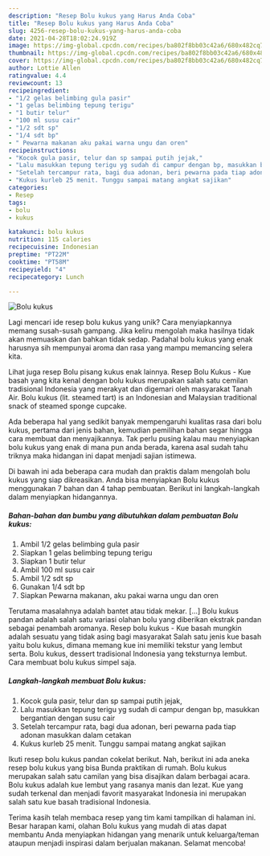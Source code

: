 ```yaml
---
description: "Resep Bolu kukus yang Harus Anda Coba"
title: "Resep Bolu kukus yang Harus Anda Coba"
slug: 4256-resep-bolu-kukus-yang-harus-anda-coba
date: 2021-04-28T18:02:24.919Z
image: https://img-global.cpcdn.com/recipes/ba802f8bb03c42a6/680x482cq70/bolu-kukus-foto-resep-utama.jpg
thumbnail: https://img-global.cpcdn.com/recipes/ba802f8bb03c42a6/680x482cq70/bolu-kukus-foto-resep-utama.jpg
cover: https://img-global.cpcdn.com/recipes/ba802f8bb03c42a6/680x482cq70/bolu-kukus-foto-resep-utama.jpg
author: Lottie Allen
ratingvalue: 4.4
reviewcount: 13
recipeingredient:
- "1/2 gelas belimbing gula pasir"
- "1 gelas belimbing tepung terigu"
- "1 butir telur"
- "100 ml susu cair"
- "1/2 sdt sp"
- "1/4 sdt bp"
- " Pewarna makanan aku pakai warna ungu dan oren"
recipeinstructions:
- "Kocok gula pasir, telur dan sp sampai putih jejak,"
- "Lalu masukkan tepung terigu yg sudah di campur dengan bp, masukkan bergantian dengan susu cair"
- "Setelah tercampur rata, bagi dua adonan, beri pewarna pada tiap adonan masukkan dalam cetakan"
- "Kukus kurleb 25 menit. Tunggu sampai matang angkat sajikan"
categories:
- Resep
tags:
- bolu
- kukus

katakunci: bolu kukus 
nutrition: 115 calories
recipecuisine: Indonesian
preptime: "PT22M"
cooktime: "PT58M"
recipeyield: "4"
recipecategory: Lunch

---
```



![Bolu kukus](https://img-global.cpcdn.com/recipes/ba802f8bb03c42a6/680x482cq70/bolu-kukus-foto-resep-utama.jpg)

Lagi mencari ide resep bolu kukus yang unik? Cara menyiapkannya memang susah-susah gampang. Jika keliru mengolah maka hasilnya tidak akan memuaskan dan bahkan tidak sedap. Padahal bolu kukus yang enak harusnya sih mempunyai aroma dan rasa yang mampu memancing selera kita.

Lihat juga resep Bolu pisang kukus enak lainnya. Resep Bolu Kukus - Kue basah yang kita kenal dengan bolu kukus merupakan salah satu cemilan tradisional Indonesia yang merakyat dan digemari oleh masyarakat Tanah Air. Bolu kukus (lit. steamed tart) is an Indonesian and Malaysian traditional snack of steamed sponge cupcake.

Ada beberapa hal yang sedikit banyak mempengaruhi kualitas rasa dari bolu kukus, pertama dari jenis bahan, kemudian pemilihan bahan segar hingga cara membuat dan menyajikannya. Tak perlu pusing kalau mau menyiapkan bolu kukus yang enak di mana pun anda berada, karena asal sudah tahu triknya maka hidangan ini dapat menjadi sajian istimewa.


Di bawah ini ada beberapa cara mudah dan praktis dalam mengolah bolu kukus yang siap dikreasikan. Anda bisa menyiapkan Bolu kukus menggunakan 7 bahan dan 4 tahap pembuatan. Berikut ini langkah-langkah dalam menyiapkan hidangannya.

<!--inarticleads1-->

##### Bahan-bahan dan bumbu yang dibutuhkan dalam pembuatan Bolu kukus:

1. Ambil 1/2 gelas belimbing gula pasir
1. Siapkan 1 gelas belimbing tepung terigu
1. Siapkan 1 butir telur
1. Ambil 100 ml susu cair
1. Ambil 1/2 sdt sp
1. Gunakan 1/4 sdt bp
1. Siapkan  Pewarna makanan, aku pakai warna ungu dan oren


Terutama masalahnya adalah bantet atau tidak mekar. […] Bolu kukus pandan adalah salah satu variasi olahan bolu yang diberikan ekstrak pandan sebagai penambah aromanya. Resep bolu kukus - Kue basah mungkin adalah sesuatu yang tidak asing bagi masyarakat Salah satu jenis kue basah yaitu bolu kukus, dimana memang kue ini memiliki tekstur yang lembut serta. Bolu kukus, dessert tradisional Indonesia yang teksturnya lembut. Cara membuat bolu kukus simpel saja. 

<!--inarticleads2-->

##### Langkah-langkah membuat Bolu kukus:

1. Kocok gula pasir, telur dan sp sampai putih jejak,
1. Lalu masukkan tepung terigu yg sudah di campur dengan bp, masukkan bergantian dengan susu cair
1. Setelah tercampur rata, bagi dua adonan, beri pewarna pada tiap adonan masukkan dalam cetakan
1. Kukus kurleb 25 menit. Tunggu sampai matang angkat sajikan


Ikuti resep bolu kukus pandan cokelat berikut. Nah, berikut ini ada aneka resep bolu kukus yang bisa Bunda praktikan di rumah. Bolu kukus merupakan salah satu camilan yang bisa disajikan dalam berbagai acara. Bolu kukus adalah kue lembut yang rasanya manis dan lezat. Kue yang sudah terkenal dan menjadi favorit masyarakat Indonesia ini merupakan salah satu kue basah tradisional Indonesia. 

Terima kasih telah membaca resep yang tim kami tampilkan di halaman ini. Besar harapan kami, olahan Bolu kukus yang mudah di atas dapat membantu Anda menyiapkan hidangan yang menarik untuk keluarga/teman ataupun menjadi inspirasi dalam berjualan makanan. Selamat mencoba!
